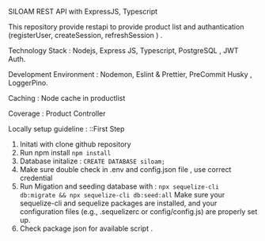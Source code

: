 SILOAM REST API with ExpressJS, Typescript

This repository provide restapi to provide product list and authantication (registerUser, createSession, refreshSession ) .

Technology Stack : Nodejs, Express JS, Typescript, PostgreSQL , JWT Auth.

Development Environment : Nodemon, Eslint & Prettier, PreCommit Husky , LoggerPino.

Caching : Node cache in productlist 

Coverage : Product Controller

Locally setup guideline : 
::First Step 
1. Initati with clone github repository
2. Run npm install `npm install`
3. Database initalize : `CREATE DATABASE siloam;`
4. Make sure double check in .env and config.json file , use correct credential
5. Run Migation and seeding database with :
`npx sequelize-cli db:migrate && npx sequelize-cli db:seed:all`
Make sure your sequelize-cli and sequelize packages are installed, and your configuration files (e.g., .sequelizerc or config/config.js) are properly set up.
7. Check package json for available script . 



